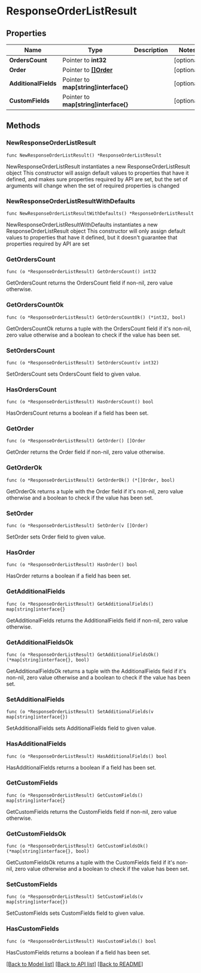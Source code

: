 # ResponseOrderListResult

## Properties

Name | Type | Description | Notes
------------ | ------------- | ------------- | -------------
**OrdersCount** | Pointer to **int32** |  | [optional] 
**Order** | Pointer to [**[]Order**](Order.md) |  | [optional] 
**AdditionalFields** | Pointer to **map[string]interface{}** |  | [optional] 
**CustomFields** | Pointer to **map[string]interface{}** |  | [optional] 

## Methods

### NewResponseOrderListResult

`func NewResponseOrderListResult() *ResponseOrderListResult`

NewResponseOrderListResult instantiates a new ResponseOrderListResult object
This constructor will assign default values to properties that have it defined,
and makes sure properties required by API are set, but the set of arguments
will change when the set of required properties is changed

### NewResponseOrderListResultWithDefaults

`func NewResponseOrderListResultWithDefaults() *ResponseOrderListResult`

NewResponseOrderListResultWithDefaults instantiates a new ResponseOrderListResult object
This constructor will only assign default values to properties that have it defined,
but it doesn't guarantee that properties required by API are set

### GetOrdersCount

`func (o *ResponseOrderListResult) GetOrdersCount() int32`

GetOrdersCount returns the OrdersCount field if non-nil, zero value otherwise.

### GetOrdersCountOk

`func (o *ResponseOrderListResult) GetOrdersCountOk() (*int32, bool)`

GetOrdersCountOk returns a tuple with the OrdersCount field if it's non-nil, zero value otherwise
and a boolean to check if the value has been set.

### SetOrdersCount

`func (o *ResponseOrderListResult) SetOrdersCount(v int32)`

SetOrdersCount sets OrdersCount field to given value.

### HasOrdersCount

`func (o *ResponseOrderListResult) HasOrdersCount() bool`

HasOrdersCount returns a boolean if a field has been set.

### GetOrder

`func (o *ResponseOrderListResult) GetOrder() []Order`

GetOrder returns the Order field if non-nil, zero value otherwise.

### GetOrderOk

`func (o *ResponseOrderListResult) GetOrderOk() (*[]Order, bool)`

GetOrderOk returns a tuple with the Order field if it's non-nil, zero value otherwise
and a boolean to check if the value has been set.

### SetOrder

`func (o *ResponseOrderListResult) SetOrder(v []Order)`

SetOrder sets Order field to given value.

### HasOrder

`func (o *ResponseOrderListResult) HasOrder() bool`

HasOrder returns a boolean if a field has been set.

### GetAdditionalFields

`func (o *ResponseOrderListResult) GetAdditionalFields() map[string]interface{}`

GetAdditionalFields returns the AdditionalFields field if non-nil, zero value otherwise.

### GetAdditionalFieldsOk

`func (o *ResponseOrderListResult) GetAdditionalFieldsOk() (*map[string]interface{}, bool)`

GetAdditionalFieldsOk returns a tuple with the AdditionalFields field if it's non-nil, zero value otherwise
and a boolean to check if the value has been set.

### SetAdditionalFields

`func (o *ResponseOrderListResult) SetAdditionalFields(v map[string]interface{})`

SetAdditionalFields sets AdditionalFields field to given value.

### HasAdditionalFields

`func (o *ResponseOrderListResult) HasAdditionalFields() bool`

HasAdditionalFields returns a boolean if a field has been set.

### GetCustomFields

`func (o *ResponseOrderListResult) GetCustomFields() map[string]interface{}`

GetCustomFields returns the CustomFields field if non-nil, zero value otherwise.

### GetCustomFieldsOk

`func (o *ResponseOrderListResult) GetCustomFieldsOk() (*map[string]interface{}, bool)`

GetCustomFieldsOk returns a tuple with the CustomFields field if it's non-nil, zero value otherwise
and a boolean to check if the value has been set.

### SetCustomFields

`func (o *ResponseOrderListResult) SetCustomFields(v map[string]interface{})`

SetCustomFields sets CustomFields field to given value.

### HasCustomFields

`func (o *ResponseOrderListResult) HasCustomFields() bool`

HasCustomFields returns a boolean if a field has been set.


[[Back to Model list]](../README.md#documentation-for-models) [[Back to API list]](../README.md#documentation-for-api-endpoints) [[Back to README]](../README.md)


